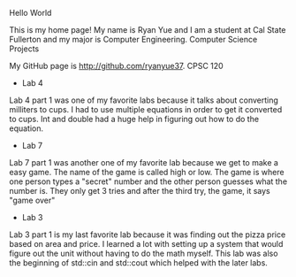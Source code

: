 Hello World

This is my home page! My name is Ryan Yue and I am a student at Cal State Fullerton and my major is Computer Engineering.
Computer Science Projects

My GitHub page is http://github.com/ryanyue37.
CPSC 120

* Lab 4

Lab 4 part 1 was one of my favorite labs because it talks about converting milliters to cups. I had to use multiple equations in order to get it converted to cups. Int and double had a huge help in figuring out how to do the equation.

* Lab 7

Lab 7 part 1 was another one of my favorite lab because we get to make a easy game. The name of the game is called high or low. The game is where one person types a "secret" number and the other person guesses what the number is. They only get 3 tries and after the third try, the game, it says "game over"

* Lab 3

Lab 3 part 1 is my last favorite lab because it was finding out the pizza price based on area and price. I learned a lot with setting up a system that would figure out the unit without having to do the math myself. This lab was also the beginning of std::cin and std::cout which helped with the later labs.